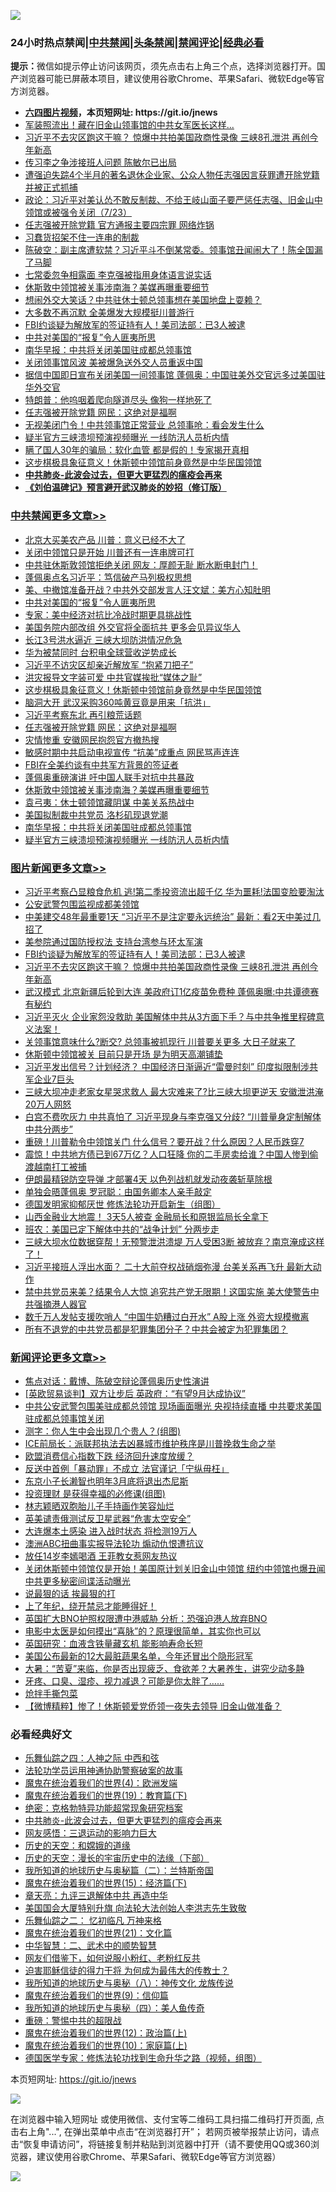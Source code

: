 ![](https://raw.githubusercontent.com/fqnews/bnews/master/64photo/fqnews-qr.jpg)

<div id="tt">
<h3>24小时热点禁闻|<a href="#%E4%B8%AD%E5%85%B1%E7%A6%81%E9%97%BB%E6%9B%B4%E5%A4%9A%E6%96%87%E7%AB%A0">中共禁闻</a>|<a href="#%E5%9B%BE%E7%89%87%E6%96%B0%E9%97%BB%E6%9B%B4%E5%A4%9A%E6%96%87%E7%AB%A0">头条禁闻</a>|<a href="#%E6%96%B0%E9%97%BB%E8%AF%84%E8%AE%BA%E6%9B%B4%E5%A4%9A%E6%96%87%E7%AB%A0">禁闻评论|<a href="#%E5%BF%85%E7%9C%8B%E7%BB%8F%E5%85%B8%E5%A5%BD%E6%96%87">经典必看</a></h3>
<div><b>提示：</b>微信如提示停止访问该网页，须先点击右上角三个点，选择浏览器打开。国产浏览器可能已屏蔽本项目，建议使用谷歌Chrome、苹果Safari、微软Edge等官方浏览器。</div>
<ul>
<li><b><a href="http://d1.bdrive.tk/64.mp4" target="_blank">六四图片视频</a>，本页短网址: https://git.io/jnews</b></li>
<li><a href="/cnnews/20200724/1365451.md">军装照流出！藏在旧金山领事馆的中共女军医长这样...</a></li>
<li><a href="/topimagenews/20200723/1365348.md">习近平不去灾区跑这干嘛？ 惊爆中共拍美国政商性录像 三峡8孔泄洪 再创今年新高</a></li>
<li><a href="/cnnews/20200724/1365394.md">传习李之争涉接班人问题 陈敏尔已出局</a></li>
<li><a href="/weiquan/20200723/1365340.md">遭强迫失踪4个半月的著名退休企业家&#12289;公众人物任志强因言获罪遭开除党籍并被正式抓捕</a></li>
<li><a href="/bannedvideo/20200724/1365417.md">政论：习近平对美认怂不敢反制裁、不给王岐山面子要严惩任志强、旧金山中领馆或被强令关闭（7/23）</a></li>
<li><a href="/comments/20200724/1365362.md">任志强被开除党籍 官方通报主要四宗罪 网络炸锅</a></li>
<li><a href="/baitai/20200724/1365486.md">习蠢货招架不住一连串的制裁</a></li>
<li><a href="/bannedvideo/20200724/1365397.md">陈破空：副主席遭软禁？习近平斗不倒某常委。领事馆丑闻闹大了！陈全国漏了马脚</a></li>
<li><a href="/comments/20200724/1365514.md">七常委忽争相露面 李克强被指用身体语言说实话</a></li>
<li><a href="/cbnews/20200724/1365527.md">休斯敦中领馆被关事涉南海？美媒再曝重要细节</a></li>
<li><a href="/cnnews/20200724/1365611.md">想闹外交大笑话？中共驻休士顿总领事想在美国地盘上耍赖？</a></li>
<li><a href="/cnnews/20200724/1365533.md">大多数不再沉默 全美爆发大规模挺川普游行</a></li>
<li><a href="/topimagenews/20200724/1365420.md">FBI约谈疑为解放军的签证持有人！美司法部：已3人被逮</a></li>
<li><a href="/cbnews/20200724/1365717.md">中共对美国的“报复”令人匪夷所思</a></li>
<li><a href="/cbnews/20200724/1365404.md">南华早报：中共将关闭美国驻成都总领事馆</a></li>
<li><a href="/cnnews/20200724/1365574.md">关闭领事馆风波 美被爆急送外交人员重返中国</a></li>
<li><a href="/headline/20200724/1365595.md">据信中国即日宣布关闭美国一间领事馆 蓬佩奥：中国驻美外交官远多过美国驻华外交官</a></li>
<li><a href="/cnnews/20200724/1365598.md">特朗普：他呜咽着爬向隧道尽头 像狗一样地死了</a></li>
<li><a href="/cbnews/20200724/1365615.md">任志强被开除党籍 网民：这绝对是福啊</a></li>
<li><a href="/cnnews/20200724/1365699.md">无视美闭门令！中共领事馆正常营业 总领事呛：看会发生什么</a></li>
<li><a href="/cbnews/20200724/1365393.md">疑半官方三峡溃坝预演视频曝光 一线防汛人员析内情</a></li>
<li><a href="/health/20200724/1365510.md">瞒了国人30年的骗局：软化血管 都是假的！专家揭开真相</a></li>
<li><a href="/cbnews/20200724/1365627.md">这步棋极具象征意义！休斯顿中领馆前身竟然是中华民国领馆</a></li>
<li><b><a href="/comments/20200211/1275071.md" target="_blank">中共肺炎-此波会过去，但更大更猛烈的瘟疫会再来</a></b></li>
<li><b><a href="/comments/20200207/1272816.md" target="_blank">《刘伯温碑记》预言避开武汉肺炎的妙招（修订版）</a></b></li>
</ul>
</div>

<div class="catlist">
<h3><a href="/cbnews/" target="_blank">中共禁闻</a><span><a href="/cbnews/" target="_blank" rel="nofollow">更多文章>></a></span></h3>
<ul>
<li><a href="/cbnews/20200724/1365746.md" target="_blank">北京大买美农产品 川普：意义已经不大了</a></li>
<li><a href="/cbnews/20200724/1365740.md" target="_blank">关闭中领馆只是开始 川普还有一连串牌可打</a></li>
<li><a href="/cbnews/20200724/1365739.md" target="_blank">中共驻休斯敦领馆拒绝关闭 网友：厚颜无耻 断水断电封门！</a></li>
<li><a href="/cbnews/20200724/1365734.md" target="_blank">蓬佩奥点名习近平：笃信破产马列极权思想</a></li>
<li><a href="/cbnews/20200724/1365724.md" target="_blank">美、中撤馆准备开战？中共外交部发言人汪文斌：美方心知肚明</a></li>
<li><a href="/cbnews/20200724/1365717.md" target="_blank">中共对美国的“报复”令人匪夷所思</a></li>
<li><a href="/cbnews/20200724/1365663.md" target="_blank">专家：美中经济对抗比冷战时期更具挑战性</a></li>
<li><a href="/cbnews/20200724/1365659.md" target="_blank">美国务院内部改组 外交官将全面抗共 更多会见异议华人</a></li>
<li><a href="/cbnews/20200724/1365658.md" target="_blank">长江3号洪水逼近 三峡大坝防洪情况危急</a></li>
<li><a href="/cbnews/20200724/1365649.md" target="_blank">华为被禁同时 台积电全球营收逆势成长</a></li>
<li><a href="/cbnews/20200724/1365637.md" target="_blank">习近平不访灾区却亲近解放军 “抱紧刀把子”</a></li>
<li><a href="/cbnews/20200724/1365636.md" target="_blank">洪灾报导文字装可爱 中共官媒挨批“媒体之耻”</a></li>
<li><a href="/cbnews/20200724/1365627.md" target="_blank">这步棋极具象征意义！休斯顿中领馆前身竟然是中华民国领馆</a></li>
<li><a href="/cbnews/20200724/1365621.md" target="_blank">脑洞大开 武汉采购360吨黄豆竟是用来「抗洪」</a></li>
<li><a href="/cbnews/20200724/1365617.md" target="_blank">习近平考察东北 再引粮荒话题</a></li>
<li><a href="/cbnews/20200724/1365615.md" target="_blank">任志强被开除党籍 网民：这绝对是福啊</a></li>
<li><a href="/cbnews/20200724/1365581.md" target="_blank">灾情惨重 安徽网民抱怨官方撤热搜</a></li>
<li><a href="/cbnews/20200724/1365569.md" target="_blank">敏感时期中共启动电视宣传 “抗美”成重点 网民骂声连连</a></li>
<li><a href="/cbnews/20200724/1365567.md" target="_blank">FBI在全美约谈有中共军方背景的签证者</a></li>
<li><a href="/cbnews/20200724/1365566.md" target="_blank">蓬佩奥重磅演讲 吁中国人联手对抗中共暴政</a></li>
<li><a href="/cbnews/20200724/1365527.md" target="_blank">休斯敦中领馆被关事涉南海？美媒再曝重要细节</a></li>
<li><a href="/cbnews/20200724/1365516.md" target="_blank">袁弓夷：休士顿领馆藏阴谋 中美关系热战中</a></li>
<li><a href="/cbnews/20200724/1365277.md" target="_blank">美国拟制裁中共党员 洛杉矶现退党潮</a></li>
<li><a href="/cbnews/20200724/1365404.md" target="_blank">南华早报：中共将关闭美国驻成都总领事馆</a></li>
<li><a href="/cbnews/20200724/1365393.md" target="_blank">疑半官方三峡溃坝预演视频曝光 一线防汛人员析内情</a></li>

</ul>
</div>
<div class="catlist">
<h3><a href="/topimagenews/" target="_blank">图片新闻</a><span><a href="/topimagenews/" target="_blank" rel="nofollow">更多文章>></a></span></h3>
<ul>
<li><a href="/topimagenews/20200724/1365801.md" target="_blank">习近平考察凸显粮食危机 逃!第二季投资流出超千亿 华为噩耗!法国变脸要淘汰</a></li>
<li><a href="/topimagenews/20200724/1365769.md" target="_blank">公安武警包围监视成都美领馆</a></li>
<li><a href="/topimagenews/20200724/1365745.md" target="_blank">中美建交48年最重要1天 “习近平不是注定要永远统治” 最新：看2天中美过几招了</a></li>
<li><a href="/topimagenews/20200724/1365434.md" target="_blank">美参院通过国防授权法 支持台湾参与环太军演</a></li>
<li><a href="/topimagenews/20200724/1365420.md" target="_blank">FBI约谈疑为解放军的签证持有人！美司法部：已3人被逮</a></li>
<li><a href="/topimagenews/20200723/1365348.md" target="_blank">习近平不去灾区跑这干嘛？ 惊爆中共拍美国政商性录像 三峡8孔泄洪 再创今年新高</a></li>
<li><a href="/topimagenews/20200723/1365343.md" target="_blank">武汉模式 北京新疆后轮到大连 美政府订1亿疫苗免费种 蓬佩奥曝:中共谭德赛有秘约</a></li>
<li><a href="/topimagenews/20200723/1365307.md" target="_blank">习近平灭火 企业家怨没救助 美国解体中共从3方面下手？与中共争推里程碑意义法案！</a></li>
<li><a href="/topimagenews/20200723/1365266.md" target="_blank">关领事馆意味什么?断交? 总领事被抓现行 川普要关更多 大日子就来了</a></li>
<li><a href="/topimagenews/20200723/1365155.md" target="_blank">休斯顿中领馆被关 目前只是开场 是为明天高潮铺垫</a></li>
<li><a href="/topimagenews/20200722/1364774.md" target="_blank">习近平发出信号？计划经济？ 中国经济日渐逼近“雷曼时刻” 印度拟限制涉共军企业7巨头</a></li>
<li><a href="/topimagenews/20200722/1364740.md" target="_blank">三峡大坝冲走老家女星哭求救人 最大灾难来了?比三峡大坝更逆天 安徽泄洪淹20万人网怒</a></li>
<li><a href="/topimagenews/20200722/1364699.md" target="_blank">白宫不费吹灰力 中共真怕了 习近平现身与李克强又分歧? “川普量身定制解体中共分两步”</a></li>
<li><a href="/topimagenews/20200722/1364641.md" target="_blank">重磅！川普勒令中领馆关门 什么信号？要开战？什么原因？人民币跌穿7</a></li>
<li><a href="/topimagenews/20200722/1364624.md" target="_blank">震惊！中共地方债已到67万亿？人口狂降 你的二手房卖给谁？中国人惨到偷渡越南打工被捕</a></li>
<li><a href="/topimagenews/20200722/1364576.md" target="_blank">伊朗最精锐防空导弹 才部署4天 以色列战机就发动夜袭斩草除根</a></li>
<li><a href="/topimagenews/20200722/1364574.md" target="_blank">单独会晤蓬佩奥 罗冠聪：由国务卿本人亲手敲定</a></li>
<li><a href="/comments/20200722/1364497.md" target="_blank">德国发明家抑郁厌世 修炼法轮功开启新生（组图）</a></li>
<li><a href="/topimagenews/20200722/1364490.md" target="_blank">山西金融业大地震！ 3天5人被查 金融局长和原银监局长全拿下</a></li>
<li><a href="/topimagenews/20200722/1364267.md" target="_blank">班农：美国已定下解体中共的“战争计划” 分两步走</a></li>
<li><a href="/topimagenews/20200721/1364232.md" target="_blank">三峡大坝水位数据穿帮！无预警泄洪溃堤 万人受困3断 被放弃？南京淹成这样了！</a></li>
<li><a href="/topimagenews/20200721/1364225.md" target="_blank">习近平接班人浮出水面？ 二十大前夺权战硝烟弥漫 台美关系再飞升 最新大动作</a></li>
<li><a href="/topimagenews/20200721/1364143.md" target="_blank">禁中共党员来美？结果令人大惊 追究共产党无限期！这国实施 美大使警告中共强摘港人器官</a></li>
<li><a href="/topimagenews/20200721/1364133.md" target="_blank">数千万人发帖支援吹哨人 “中国牛奶糟过白开水” A股上涨 外资大规模撤离</a></li>
<li><a href="/topimagenews/20200721/1364042.md" target="_blank">所有不退党的中共党员都是犯罪集团分子？中共会被定为犯罪集团？</a></li>

</ul>
</div>
<div class="catlist">
<h3><a href="/comments/" target="_blank">新闻评论</a><span><a href="/comments/" target="_blank" rel="nofollow">更多文章>></a></span></h3>
<ul>
<li><a href="/comments/20200724/1365839.md" target="_blank">焦点对话：戴博、陈破空辩论蓬佩奥历史性演讲</a></li>
<li><a href="/comments/20200724/1365816.md" target="_blank">[英欧贸易谈判】双方让步后  英政府：“有望9月达成协议”</a></li>
<li><a href="/comments/20200724/1365805.md" target="_blank">中共公安武警包围美驻成都总领馆 现场画面曝光 央视持续直播 中共要求美国驻成都总领事馆关闭</a></li>
<li><a href="/comments/20200724/1365787.md" target="_blank">测字：你人生中会出现几个贵人？(组图)</a></li>
<li><a href="/comments/20200724/1365772.md" target="_blank">ICE前局长：派联邦执法去凶暴城市维护秩序是川普挽救生命之举</a></li>
<li><a href="/comments/20200724/1365771.md" target="_blank">欧盟消费信心指数下跌 经济回升速度放缓？</a></li>
<li><a href="/comments/20200724/1365751.md" target="_blank">反送中首例「暴动罪」不成立 法官谨记「宁纵毋枉」</a></li>
<li><a href="/comments/20200724/1365750.md" target="_blank">东京小子长濑智也明年3月底将退出杰尼斯</a></li>
<li><a href="/comments/20200724/1365749.md" target="_blank">投资理财 是获得幸福的必修课(组图)</a></li>
<li><a href="/comments/20200724/1365737.md" target="_blank">林志颖晒双胞胎儿子手持画作笑容灿烂</a></li>
<li><a href="/comments/20200724/1365735.md" target="_blank">英美谴责俄测试反卫星武器“危害太空安全”</a></li>
<li><a href="/comments/20200724/1365727.md" target="_blank">大连爆本土感染 进入战时状态 将检测19万人</a></li>
<li><a href="/comments/20200724/1365720.md" target="_blank">澳洲ABC扭曲事实报导法轮功 煽动仇恨遭抗议</a></li>
<li><a href="/comments/20200724/1365719.md" target="_blank">放任14岁李嫣喝酒 王菲教女惹网友热议</a></li>
<li><a href="/comments/20200724/1365703.md" target="_blank">关闭休斯顿中领馆仅是开始！美国原计划关旧金山中领馆 纽约中领馆也爆丑闻 中共更多秘密间谍活动曝光</a></li>
<li><a href="/comments/20200724/1365702.md" target="_blank">说最狠的话 挨最狠的打</a></li>
<li><a href="/comments/20200724/1365690.md" target="_blank">上了年纪，绕开禁忌才能睡得好！</a></li>
<li><a href="/comments/20200724/1365685.md" target="_blank">英国扩大BNO护照权限遭中港威胁 分析：恐强迫港人放弃BNO</a></li>
<li><a href="/comments/20200724/1365684.md" target="_blank">电影中太医是如何摸出“喜脉”的？原理很简单，其实你也可以</a></li>
<li><a href="/comments/20200724/1365683.md" target="_blank">英国研究：血液含铁量藏玄机  能影响寿命长短</a></li>
<li><a href="/comments/20200724/1365682.md" target="_blank">美国公布最新的12大最脏蔬果名单，今年还冒出个隐形冠军</a></li>
<li><a href="/comments/20200724/1365681.md" target="_blank">大暑：“苦夏”来临，你是否出现疲乏、食欲差？大暑养生，讲究少动多静</a></li>
<li><a href="/comments/20200724/1365680.md" target="_blank">牙疼、口臭、湿疹、视力减退？可能是你太胖了&#8230;&#8230;</a></li>
<li><a href="/comments/20200724/1365675.md" target="_blank">炝拌手撕包菜</a></li>
<li><a href="/comments/20200724/1365666.md" target="_blank">【微博精粹】惨了！休斯顿爱党侨领一夜失去领导 旧金山做准备？</a></li>

</ul>
</div>

<div class="catlist">
<h3>必看经典好文</h3>
<ul>
<li><a href="/tculture/20190101/791144.md" target="_blank">乐舞仙踪之四：人神之际 中西和弦</a></li>
<li><a href="/cbnews/20170626/780479.md" target="_blank">法轮功学员运用神通协助警察破案的故事</a></li>
<li><a href="/topimagenews/20180522/946266.md" target="_blank">魔鬼在统治着我们的世界(4)：欧洲发端</a></li>
<li><a href="/comments/20180716/972458.md" target="_blank">魔鬼在统治着我们的世界(19)：教育篇(下)</a></li>
<li><a href="/comments/20200705/783265.md" target="_blank">绝密：克格勃特异功能超常现象研究档案</a></li>
<li><a href="/comments/20200211/1275071.md" target="_blank">中共肺炎-此波会过去，但更大更猛烈的瘟疫会再来</a></li>
<li><a href="/cbnews/20200126/1265515.md" target="_blank">网友感悟：三退运动的影响力巨大</a></li>
<li><a href="/cbnews/20190219/1083302.md" target="_blank">历史的天空：和嫦娥的道缘</a></li>
<li><a href="/tculture/20121025/73066.md" target="_blank">历史的天空：漫长的宇宙历史中的法缘（下部）</a></li>
<li><a href="/tculture/xiulian/20170614/774347.md" target="_blank">我所知道的地球历史与奥秘篇（二）：兰特斯帝国</a></li>
<li><a href="/topimagenews/20180610/955499.md" target="_blank">魔鬼在统治着我们的世界(15)：经济篇(下)</a></li>
<li><a href="/comments/20131119/1029445.md" target="_blank">章天亮：九评三退解体中共 再造中华</a></li>
<li><a href="/comments/20200516/1329276.md" target="_blank">美国国会大厦特别升旗 向法轮大法创始人李洪志先生致敬</a></li>
<li><a href="/tculture/20170711/790081.md" target="_blank">乐舞仙踪之二： 忆初临凡 万神来格</a></li>
<li><a href="/comments/20180802/980476.md" target="_blank">魔鬼在统治着我们的世界(21)：文化篇</a></li>
<li><a href="/comments/20200605/783249.md" target="_blank">中华智慧：二、武术中的顺势智慧</a></li>
<li><a href="/comments/20200712/1359630.md" target="_blank">网友们借鉴下，如何说服小粉红、老粉红反共</a></li>
<li><a href="/comments/20200622/1346846.md" target="_blank">迫害耶稣信徒的得力干将  为何成为最伟大的传教士？</a></li>
<li><a href="/topimagenews/20180225/905380.md" target="_blank">我所知道的地球历史与奥秘（八）：神传文化 龙族传说</a></li>
<li><a href="/topimagenews/20180529/949649.md" target="_blank">魔鬼在统治着我们的世界(9)：信仰篇</a></li>
<li><a href="/tculture/xiulian/20170729/799172.md" target="_blank">我所知道的地球历史与奥秘（四）：美人鱼传奇</a></li>
<li><a href="/comments/20200717/1362287.md" target="_blank">重磅：警惕中共的超限战</a></li>
<li><a href="/topimagenews/20180601/951286.md" target="_blank">魔鬼在统治着我们的世界(12)：政治篇(上)</a></li>
<li><a href="/topimagenews/20180529/950153.md" target="_blank">魔鬼在统治着我们的世界(10)：家庭篇(上)</a></li>
<li><a href="/comments/20200607/783186.md" target="_blank">德国医学专家：修炼法轮功找到生命升华之路（视频，组图）</a></li>

</ul>
</div>

本页短网址: https://git.io/jnews

![](https://raw.githubusercontent.com/fqnews/bnews/master/64photo/fqnews-qr.jpg)

在浏览器中输入短网址 或使用微信、支付宝等二维码工具扫描二维码打开页面, 点击右上角"...", 在弹出菜单中点击“在浏览器打开”； 若网页被举报禁止访问，请点击“恢复申请访问”，将链接复制并粘贴到浏览器中打开（请不要使用QQ或360浏览器，建议使用谷歌Chrome、苹果Safari、微软Edge等官方浏览器）

![](https://raw.githubusercontent.com/fqnews/bnews/master/64photo/wx.jpg)